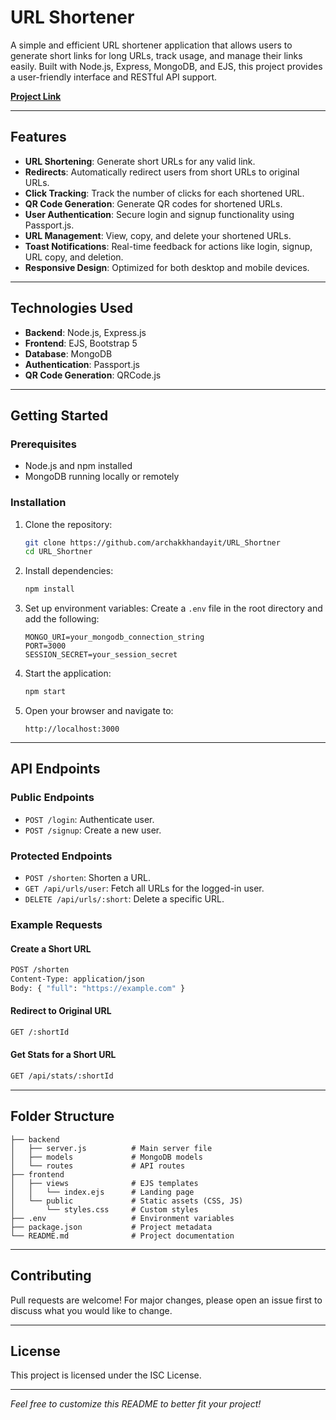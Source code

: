 # URL Shortener

A simple and efficient URL shortener application that allows users to generate short links for long URLs, track usage, and manage their links easily. Built with Node.js, Express, MongoDB, and EJS, this project provides a user-friendly interface and RESTful API support.

**[Project Link](https://urlink.onrender.com/)**

---

## Features

- **URL Shortening**: Generate short URLs for any valid link.
- **Redirects**: Automatically redirect users from short URLs to original URLs.
- **Click Tracking**: Track the number of clicks for each shortened URL.
- **QR Code Generation**: Generate QR codes for shortened URLs.
- **User Authentication**: Secure login and signup functionality using Passport.js.
- **URL Management**: View, copy, and delete your shortened URLs.
- **Toast Notifications**: Real-time feedback for actions like login, signup, URL copy, and deletion.
- **Responsive Design**: Optimized for both desktop and mobile devices.

---

## Technologies Used

- **Backend**: Node.js, Express.js
- **Frontend**: EJS, Bootstrap 5
- **Database**: MongoDB
- **Authentication**: Passport.js
- **QR Code Generation**: QRCode.js

---

## Getting Started

### Prerequisites

- Node.js and npm installed
- MongoDB running locally or remotely

### Installation

1. Clone the repository:
   ```bash
   git clone https://github.com/archakkhandayit/URL_Shortner
   cd URL_Shortner
   ```

2. Install dependencies:
   ```bash
   npm install
   ```

3. Set up environment variables:
   Create a `.env` file in the root directory and add the following:
   ```env
   MONGO_URI=your_mongodb_connection_string
   PORT=3000
   SESSION_SECRET=your_session_secret
   ```

4. Start the application:
   ```bash
   npm start
   ```

5. Open your browser and navigate to:
   ```
   http://localhost:3000
   ```

---

## API Endpoints

### Public Endpoints
- `POST /login`: Authenticate user.
- `POST /signup`: Create a new user.

### Protected Endpoints
- `POST /shorten`: Shorten a URL.
- `GET /api/urls/user`: Fetch all URLs for the logged-in user.
- `DELETE /api/urls/:short`: Delete a specific URL.

### Example Requests

#### Create a Short URL
```bash
POST /shorten
Content-Type: application/json
Body: { "full": "https://example.com" }
```

#### Redirect to Original URL
```bash
GET /:shortId
```

#### Get Stats for a Short URL
```bash
GET /api/stats/:shortId
```

---

## Folder Structure

```
├── backend
│   ├── server.js          # Main server file
│   ├── models             # MongoDB models
│   └── routes             # API routes
├── frontend
│   ├── views              # EJS templates
│   │   └── index.ejs      # Landing page
│   └── public             # Static assets (CSS, JS)
│       └── styles.css     # Custom styles
├── .env                   # Environment variables
├── package.json           # Project metadata
└── README.md              # Project documentation
```

---



## Contributing

Pull requests are welcome! For major changes, please open an issue first to discuss what you would like to change.

---

## License

This project is licensed under the ISC License.

---

*Feel free to customize this README to better fit your project!*